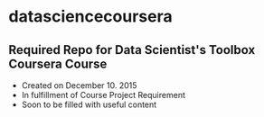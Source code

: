 # datasciencecoursera
## Required Repo for Data Scientist's Toolbox Coursera Course
* Created on December 10. 2015
* In fulfillment of Course Project Requirement
* Soon to be filled with useful content
